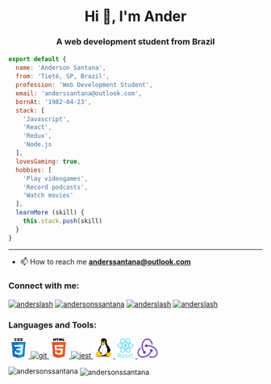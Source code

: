 <h1 align="center">Hi 👋, I'm Ander</h1>
<h3 align="center">A web development student from Brazil</h3>

```js
export default {
  name: 'Anderson Santana',
  from: 'Tietê, SP, Brazil',
  profession: 'Web Development Student',
  email: 'anderssantana@outlook.com',
  bornAt: '1982-04-23',
  stack: [
    'Javascript',
    'React',
    'Redux',
    'Node.js
  ],
  lovesGaming: true,
  hobbies: [
    'Play videogames',
    'Record podcasts',
    'Watch movies'
  ],
  learnMore (skill) {
    this.stack.push(skill)
  }
}
```

---

- 📫 How to reach me **anderssantana@outlook.com**

<h3 align="left">Connect with me:</h3>
<p align="left">
<a href="https://twitter.com/anderslash" target="blank"><img align="center" src="https://cdn.jsdelivr.net/npm/simple-icons@3.0.1/icons/twitter.svg" alt="anderslash" height="30" width="40" /></a>
<a href="https://linkedin.com/in/andersonssantana" target="blank"><img align="center" src="https://cdn.jsdelivr.net/npm/simple-icons@3.0.1/icons/linkedin.svg" alt="andersonssantana" height="30" width="40" /></a>
<a href="https://fb.com/anderslash" target="blank"><img align="center" src="https://cdn.jsdelivr.net/npm/simple-icons@3.0.1/icons/facebook.svg" alt="anderslash" height="30" width="40" /></a>
<a href="https://instagram.com/anderslash" target="blank"><img align="center" src="https://cdn.jsdelivr.net/npm/simple-icons@3.0.1/icons/instagram.svg" alt="anderslash" height="30" width="40" /></a>
</p>

<h3 align="left">Languages and Tools:</h3>
<p align="left"> <a href="https://www.w3schools.com/css/" target="_blank"> <img src="https://raw.githubusercontent.com/devicons/devicon/master/icons/css3/css3-original-wordmark.svg" alt="css3" width="40" height="40"/> </a> <a href="https://git-scm.com/" target="_blank"> <img src="https://www.vectorlogo.zone/logos/git-scm/git-scm-icon.svg" alt="git" width="40" height="40"/> </a> <a href="https://www.w3.org/html/" target="_blank"> <img src="https://raw.githubusercontent.com/devicons/devicon/master/icons/html5/html5-original-wordmark.svg" alt="html5" width="40" height="40"/> </a> <a href="https://jestjs.io" target="_blank"> <img src="https://www.vectorlogo.zone/logos/jestjsio/jestjsio-icon.svg" alt="jest" width="40" height="40"/> </a> <a href="https://www.linux.org/" target="_blank"> <img src="https://raw.githubusercontent.com/devicons/devicon/master/icons/linux/linux-original.svg" alt="linux" width="40" height="40"/> </a> <a href="https://reactjs.org/" target="_blank"> <img src="https://raw.githubusercontent.com/devicons/devicon/master/icons/react/react-original-wordmark.svg" alt="react" width="40" height="40"/> </a> <a href="https://redux.js.org" target="_blank"> <img src="https://raw.githubusercontent.com/devicons/devicon/master/icons/redux/redux-original.svg" alt="redux" width="40" height="40"/> </a> </p>

<p><img align="left" src="https://github-readme-stats.vercel.app/api/top-langs?username=andersonssantana&show_icons=true&locale=en&layout=compact" alt="andersonssantana" /></p>

<p>&nbsp;<img align="center" src="https://github-readme-stats.vercel.app/api?username=andersonssantana&show_icons=true&locale=en" alt="andersonssantana" /></p>
